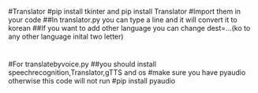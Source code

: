 #Translator
#pip install tkinter and pip install Translator
#Import them in your code
##In translator.py you can type a line and it will convert it to korean
##If you want to add other language you can change dest=...(ko to any other language inital two letter)
#
#
#For translatebyvoice.py
##you should install speechrecognition,Translator,gTTS and os
#make sure you have pyaudio otherwise this code will not run 
#pip install pyaudio
